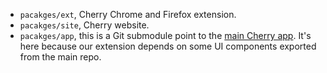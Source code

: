 - `pacakges/ext`, Cherry Chrome and Firefox extension.
- `pacakges/site`, Cherry website.
- `pacakges/app`, this is a Git submodule point to the [main Cherry app](https://github.com/haishanh/cherry). It's here because our extension depends on some UI components exported from the main repo.
